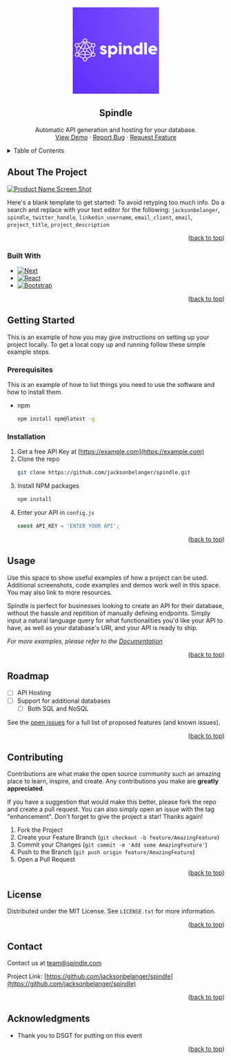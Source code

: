 <!-- Improved compatibility of back to top link: See: https://github.com/othneildrew/Best-README-Template/pull/73 -->
<a name="readme-top"></a>
<!--
*** Thanks for checking out the Best-README-Template. If you have a suggestion
*** that would make this better, please fork the repo and create a pull request
*** or simply open an issue with the tag "enhancement".
*** Don't forget to give the project a star!
*** Thanks again! Now go create something AMAZING! :D
-->

<!-- PROJECT LOGO -->
<br />
<div align="center">
  <a href="https://github.com/jacksonbelanger/spindle">
    <img src="logo.jpeg" alt="Logo" width="200" height="200">
  </a>

<h2 align="center">Spindle</h2>

  <p align="center">
    Automatic API generation and hosting for your database.
    <br />
    <!-- <a href="https://github.com/jacksonbelanger/spindle"><strong>Explore the docs »</strong></a>
    <br />
    <br /> -->
    <a href="https://github.com/jacksonbelanger/spindle">View Demo</a>
    ·
    <a href="https://github.com/jacksonbelanger/spindle/issues">Report Bug</a>
    ·
    <a href="https://github.com/jacksonbelanger/spindle/issues">Request Feature</a>
  </p>
</div>



<!-- TABLE OF CONTENTS -->
<details>
  <summary>Table of Contents</summary>
  <ol>
    <li>
      <a href="#about-the-project">About The Project</a>
      <ul>
        <li><a href="#built-with">Built With</a></li>
      </ul>
    </li>
    <li>
      <a href="#getting-started">Getting Started</a>
      <ul>
        <li><a href="#prerequisites">Prerequisites</a></li>
        <li><a href="#installation">Installation</a></li>
      </ul>
    </li>
    <li><a href="#usage">Usage</a></li>
    <li><a href="#roadmap">Roadmap</a></li>
    <li><a href="#contributing">Contributing</a></li>
    <li><a href="#license">License</a></li>
    <li><a href="#contact">Contact</a></li>
    <li><a href="#acknowledgments">Acknowledgments</a></li>
  </ol>
</details>



<!-- ABOUT THE PROJECT -->
## About The Project

[![Product Name Screen Shot][product-screenshot]](https://example.com)

Here's a blank template to get started: To avoid retyping too much info. Do a search and replace with your text editor for the following: `jacksonbelanger`, `spindle`, `twitter_handle`, `linkedin_username`, `email_client`, `email`, `project_title`, `project_description`

<p align="right">(<a href="#readme-top">back to top</a>)</p>



### Built With

* [![Next][Next.js]][Next-url]
* [![React][React.js]][React-url]
* [![Bootstrap][Bootstrap.com]][Bootstrap-url]

<p align="right">(<a href="#readme-top">back to top</a>)</p>



<!-- GETTING STARTED -->
## Getting Started

This is an example of how you may give instructions on setting up your project locally.
To get a local copy up and running follow these simple example steps.

### Prerequisites

This is an example of how to list things you need to use the software and how to install them.
* npm
  ```sh
  npm install npm@latest -g
  ```

### Installation

1. Get a free API Key at [https://example.com](https://example.com)
2. Clone the repo
   ```sh
   git clone https://github.com/jacksonbelanger/spindle.git
   ```
3. Install NPM packages
   ```sh
   npm install
   ```
4. Enter your API in `config.js`
   ```js
   const API_KEY = 'ENTER YOUR API';
   ```

<p align="right">(<a href="#readme-top">back to top</a>)</p>



<!-- USAGE EXAMPLES -->
## Usage

Use this space to show useful examples of how a project can be used. Additional screenshots, code examples and demos work well in this space. You may also link to more resources.

Spindle is perfect for businesses looking to create an API for their database, without the hassle and repitition of manually defining endpoints. Simply input a natural language query for what functionalities you'd like your API to have, as well as your database's URI, and your API is ready to ship.

_For more examples, please refer to the [Documentation](https://example.com)_

<p align="right">(<a href="#readme-top">back to top</a>)</p>



<!-- ROADMAP -->
## Roadmap

- [ ] API Hosting
- [ ] Support for additional databases
    - [ ] Both SQL and NoSQL

See the [open issues](https://github.com/jacksonbelanger/spindle/issues) for a full list of proposed features (and known issues).

<p align="right">(<a href="#readme-top">back to top</a>)</p>



<!-- CONTRIBUTING -->
## Contributing

Contributions are what make the open source community such an amazing place to learn, inspire, and create. Any contributions you make are **greatly appreciated**.

If you have a suggestion that would make this better, please fork the repo and create a pull request. You can also simply open an issue with the tag "enhancement".
Don't forget to give the project a star! Thanks again!

1. Fork the Project
2. Create your Feature Branch (`git checkout -b feature/AmazingFeature`)
3. Commit your Changes (`git commit -m 'Add some AmazingFeature'`)
4. Push to the Branch (`git push origin feature/AmazingFeature`)
5. Open a Pull Request

<p align="right">(<a href="#readme-top">back to top</a>)</p>



<!-- LICENSE -->
## License

Distributed under the MIT License. See `LICENSE.txt` for more information.

<p align="right">(<a href="#readme-top">back to top</a>)</p>



<!-- CONTACT -->
## Contact

Contact us at team@spindle.com

Project Link: [https://github.com/jacksonbelanger/spindle](https://github.com/jacksonbelanger/spindle)

<p align="right">(<a href="#readme-top">back to top</a>)</p>



<!-- ACKNOWLEDGMENTS -->
## Acknowledgments

* []() Thank you to DSGT for putting on this event

<p align="right">(<a href="#readme-top">back to top</a>)</p>



<!-- MARKDOWN LINKS & IMAGES -->
<!-- https://www.markdownguide.org/basic-syntax/#reference-style-links -->
[contributors-shield]: https://img.shields.io/github/contributors/jacksonbelanger/spindle.svg?style=for-the-badge
[contributors-url]: https://github.com/jacksonbelanger/spindle/graphs/contributors
[forks-shield]: https://img.shields.io/github/forks/jacksonbelanger/spindle.svg?style=for-the-badge
[forks-url]: https://github.com/jacksonbelanger/spindle/network/members
[stars-shield]: https://img.shields.io/github/stars/jacksonbelanger/spindle.svg?style=for-the-badge
[stars-url]: https://github.com/jacksonbelanger/spindle/stargazers
[issues-shield]: https://img.shields.io/github/issues/jacksonbelanger/spindle.svg?style=for-the-badge
[issues-url]: https://github.com/jacksonbelanger/spindle/issues
[license-shield]: https://img.shields.io/github/license/jacksonbelanger/spindle.svg?style=for-the-badge
[license-url]: https://github.com/jacksonbelanger/spindle/blob/master/LICENSE.txt
[linkedin-shield]: https://img.shields.io/badge/-LinkedIn-black.svg?style=for-the-badge&logo=linkedin&colorB=555
[linkedin-url]: https://linkedin.com/in/linkedin_username
[product-screenshot]: images/screenshot.png
[Next.js]: https://img.shields.io/badge/next.js-000000?style=for-the-badge&logo=nextdotjs&logoColor=white
[Next-url]: https://nextjs.org/
[React.js]: https://img.shields.io/badge/React-20232A?style=for-the-badge&logo=react&logoColor=61DAFB
[React-url]: https://reactjs.org/
[Bootstrap.com]: https://img.shields.io/badge/Bootstrap-563D7C?style=for-the-badge&logo=bootstrap&logoColor=white
[Bootstrap-url]: https://getbootstrap.com
